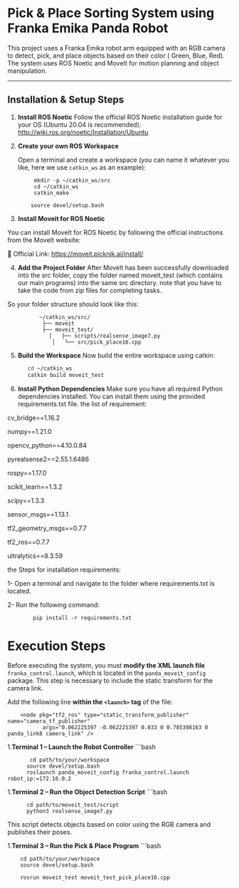 

#  Pick & Place Sorting System using Franka Emika Panda Robot


This project uses a Franka Emika robot arm equipped with an RGB camera to detect, pick, and place objects based on their color ( Green, Blue, Red). The system uses ROS Noetic and MoveIt for motion planning and object manipulation.


----------------------------
Installation & Setup Steps
----------------------------

1. **Install ROS Noetic**
   Follow the official ROS Noetic installation guide for your OS (Ubuntu 20.04 is recommended):
   http://wiki.ros.org/noetic/Installation/Ubuntu

2. **Create your own ROS Workspace**
   
   Open a terminal and create a workspace (you can name it whatever you like, here we use `catkin_ws` as an example):

   
            mkdir -p ~/catkin_ws/src
            cd ~/catkin_ws
            catkin_make
   
           source devel/setup.bash

4. **Install Moveit for ROS Noetic**

You can install MoveIt for ROS Noetic by following the official instructions from the MoveIt website:

🔗 Official Link:
https://moveit.picknik.ai/install/


4. **Add the Project Folder**
After MoveIt has been successfully downloaded into the src folder, copy the folder named moveit_test (which contains our main programs) into the same src directory.
note that you have to take the code from zip files for completing tasks.

So your folder structure should look like this:

    
              ~/catkin_ws/src/
               ├── moveit
               ├── moveit_test/
                 │   ├── scripts/realsense_image7.py
                  │   └── src/pick_place16.cpp

5. **Build the Workspace**
   Now build the entire workspace using catkin:
    ```bash 
       cd ~/catkin_ws
       catkin build moveit_test

7. **Install Python Dependencies**
Make sure you have all required Python dependencies installed. You can install them using the provided requirements.txt file.
the list of requirement:

cv_bridge==1.16.2

numpy==1.21.0

opencv_python==4.10.0.84

pyrealsense2==2.55.1.6486

rospy==1.17.0

scikit_learn==1.3.2

scipy==1.3.3

sensor_msgs==1.13.1

tf2_geometry_msgs==0.7.7

tf2_ros==0.7.7

ultralytics==8.3.59

the Steps for installation requirements:

1- Open a terminal and navigate to the folder where requirements.txt is located.

2- Run the following command:

    
            pip install -r requirements.txt
#  Execution Steps

Before executing the system, you must **modify the XML launch file** `franka_control.launch`, which is located in the `panda_moveit_config` package. This step is necessary to include the static transform for the camera link.

Add the following line **within the `<launch>` tag** of the file:

        <node pkg="tf2_ros" type="static_transform_publisher" name="camera_tf_publisher"
               args="0.062225397 -0.062225397 0.033 0 0.785398163 0 panda_link8 camera_link" />

1.**Terminal 1 – Launch the Robot Controller**
         ```bash
         
           cd path/to/your/workspace
          source devel/setup.bash
          roslaunch panda_moveit_config franka_control.launch robot_ip:=172.16.0.2

1.**Terminal 2 – Run the Object Detection Script**
       ```bash
       
          cd path/to/moveit_test/script
          python3 realsense_image7.py
          
This script detects objects based on color using the RGB camera and publishes their poses.

1.**Terminal 3 – Run the Pick & Place Program**
        ```bash
        
        cd path/to/your/workspace
        source devel/setup.bash

        rosrun moveit_test moveit_test_pick_place16.cpp

           
